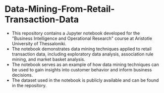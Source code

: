 # Data-Mining-From-Retail-Transaction-Data
- This repository contains a Jupyter notebook developed for the "Business Intelligence and Operational Research" course at Aristotle University of Thessaloniki.
- The notebook demonstrates data mining techniques applied to retail transaction data, including exploratory data analysis, association rule mining, and market basket analysis.
- The notebook serves as an example of how data mining techniques can be used to gain insights into customer behavior and inform business decisions.
- The dataset used in the notebook is publicly available and can be found in the repository.
